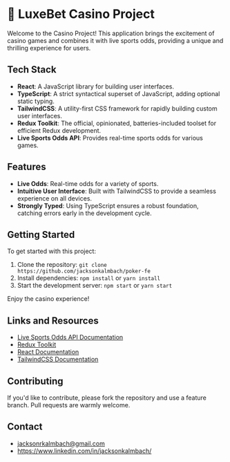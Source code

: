 # 🎰 LuxeBet Casino Project

Welcome to the Casino Project! This application brings the excitement of casino games and combines it with live sports odds, providing a unique and thrilling experience for users.

## Tech Stack

- **React**: A JavaScript library for building user interfaces.
- **TypeScript**: A strict syntactical superset of JavaScript, adding optional static typing.
- **TailwindCSS**: A utility-first CSS framework for rapidly building custom user interfaces.
- **Redux Toolkit**: The official, opinionated, batteries-included toolset for efficient Redux development.
- **Live Sports Odds API**: Provides real-time sports odds for various games.

## Features

- **Live Odds**: Real-time odds for a variety of sports.
- **Intuitive User Interface**: Built with TailwindCSS to provide a seamless experience on all devices.
- **Strongly Typed**: Using TypeScript ensures a robust foundation, catching errors early in the development cycle.

## Getting Started

To get started with this project:

1. Clone the repository: `git clone https://github.com/jacksonkalmbach/poker-fe`
2. Install dependencies: `npm install` or `yarn install`
3. Start the development server: `npm start` or `yarn start`

Enjoy the casino experience!

## Links and Resources

- [Live Sports Odds API Documentation](https://rapidapi.com/theoddsapi/api/live-sports-odds)
- [Redux Toolkit](https://redux-toolkit.js.org/)
- [React Documentation](https://reactjs.org/)
- [TailwindCSS Documentation](https://tailwindcss.com/)

## Contributing

If you'd like to contribute, please fork the repository and use a feature branch. Pull requests are warmly welcome.

## Contact

- jacksonrkalmbach@gmail.com
- https://www.linkedin.com/in/jacksonkalmbach/
